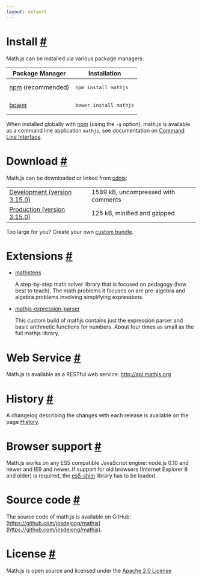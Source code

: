 ```yaml
---
layout: default
---
```


<h1 id="install">Install <a href="#install" title="Permalink">#</a></h1>


Math.js can be installed via various package managers:

<table>
  <thead>
    <tr>
      <th>Package Manager</th>
      <th>Installation</th>
    </tr>
  </thead>
  <tbody>
    <tr>
      <td><a href="http://npmjs.org/">npm</a> (recommended)</td>
      <td><pre class="highlight">npm install mathjs</pre></td>
    </tr>
    <tr>
      <td><a href="http://bower.io/">bower</a></td>
      <td><pre class="highlight">bower install mathjs</pre></td>
    </tr>
  </tbody>
</table>

When installed globally with [npm](https://npmjs.org/) (using the `-g` option), math.js is available as a command line application `mathjs`, see documentation on [Command Line Interface](docs/command_line_interface.html).


<h1 id="download">Download <a href="#download" title="Permalink">#</a></h1>

Math.js can be downloaded or linked from [cdnjs](http://cdnjs.com/):

<table class="download">
  <tr>
    <td>
      <a href="http://cdnjs.cloudflare.com/ajax/libs/mathjs/3.15.0/math.js">
        Development (version 3.15.0)
      </a>
    </td>
    <td>
      <span id="development-size">1589 kB</span>, uncompressed with comments
    </td>
  </tr>
  <tr>
    <td>
      <a href="http://cdnjs.cloudflare.com/ajax/libs/mathjs/3.15.0/math.min.js">
        Production (version 3.15.0)
      </a>
    </td>
    <td>
      <span id="production-size">125 kB</span>, minified and gzipped
    </td>
  </tr>
</table>

Too large for you? Create your own [custom bundle](docs/custom_bundling.html).


<h1 id="extensions">Extensions <a href="#extensions" title="Permalink">#</a></h1>

-   [mathsteps](https://github.com/socraticorg/mathsteps)

    A step-by-step math solver library that is focused on pedagogy (how best to teach). The math problems it focuses on are pre-algebra and algebra problems involving simplifying expressions.

-   [mathjs-expression-parser](https://github.com/josdejong/mathjs-expression-parser)

    This custom build of mathjs contains just the expression parser and basic arithmetic functions for numbers. About four times as small as the full mathjs library.


<h1 id="webservice">Web Service <a href="#webservice" title="Permalink">#</a></h1>

Math.js is available as a RESTful web service: <a href="http://api.mathjs.org">http://api.mathjs.org</a>


<h1 id="history">History <a href="#history" title="Permalink">#</a></h1>

A changelog describing the changes with each release is available on the page [History](history.html).


<h1 id="browsersupport">Browser support <a href="#browsersupport" title="Permalink">#</a></h1>

Math.js works on any ES5 compatible JavaScript engine: node.js 0.10 and newer and IE9 and newer. If support for old browsers (Internet Explorer 8 and older) is required, the [es5-shim](https://github.com/kriskowal/es5-shim) library has to be loaded.


<h1 id="source-code">Source code <a href="#source-code" title="Permalink">#</a></h1>

The source code of math.js is available on GitHub: [https://github.com/josdejong/mathjs](https://github.com/josdejong/mathjs).


<h1 id="license">License <a href="#license" title="Permalink">#</a></h1>

Math.js is open source and licensed under the
[Apache 2.0 License](http://www.apache.org/licenses/LICENSE-2.0)

